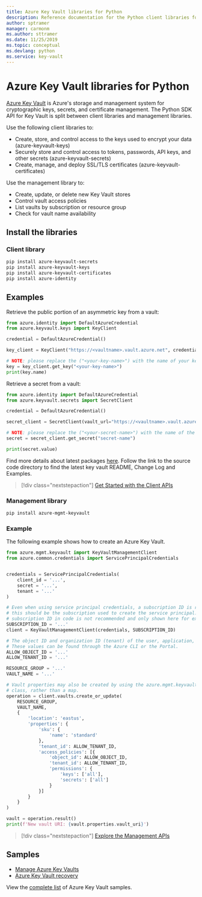 ```yaml
---
title: Azure Key Vault libraries for Python
description: Reference documentation for the Python client libraries for Azure Key Vault
author: sptramer
manager: carmonm
ms.author: sttramer
ms.date: 11/25/2019
ms.topic: conceptual
ms.devlang: python
ms.service: key-vault
---
```


# Azure Key Vault libraries for Python

[Azure Key Vault](/azure/key-vault/) is Azure's storage and management system for cryptographic keys, secrets, and certificate
management. The Python SDK API for Key Vault is split between client libraries and management libraries.

Use the following client libraries to:
- Create, store, and control access to the keys used to encrypt your data (azure-keyvault-keys)
- Securely store and control access to tokens, passwords, API keys, and other secrets (azure-keyvault-secrets)
- Create, manage, and deploy SSL/TLS certificates (azure-keyvault-certificates)

Use the management library to:
- Create, update, or delete new Key Vault stores
- Control vault access policies
- List vaults by subscription or resource group
- Check for vault name availability

## Install the libraries

### Client library

```bash
pip install azure-keyvault-secrets 
pip install azure-keyvault-keys
pip install azure-keyvault-certificates
pip install azure-identity
```

## Examples

Retrieve the public portion of an asymmetric key from a vault:

```python
from azure.identity import DefaultAzureCredential
from azure.keyvault.keys import KeyClient

credential = DefaultAzureCredential()

key_client = KeyClient("https://<vaultname>.vault.azure.net", credential)

# NOTE: please replace the ("<your-key-name>") with the name of your key in the vault 
key = key_client.get_key("<your-key-name>")
print(key.name)
```

Retrieve a secret from a vault:

```python
from azure.identity import DefaultAzureCredential
from azure.keyvault.secrets import SecretClient

credential = DefaultAzureCredential()

secret_client = SecretClient(vault_url="https://<vaultname>.vault.azure.net", credential=credential)

# NOTE: please replace the ("<your-secret-name>") with the name of the secret in your vault
secret = secret_client.get_secret("secret-name")

print(secret.value)

```
Find more details about latest packages [here](https://azure.github.io/azure-sdk/releases/latest/index.html).
Follow the link to the source code directory to find the latest key vault README, Change Log and Examples.

> [!div class="nextstepaction"]
> [Get Started with the Client APIs](/azure/key-vault/quick-create-python)

### Management library

```bash
pip install azure-mgmt-keyvault
```

### Example

The following example shows how to create an Azure Key Vault. 

```python
from azure.mgmt.keyvault import KeyVaultManagementClient
from azure.common.credentials import ServicePrincipalCredentials


credentials = ServicePrincipalCredentials(
    client_id = '...',
    secret = '...',
    tenant = '...'
)

# Even when using service principal credentials, a subscription ID is required. For service principals,
# this should be the subscription used to create the service principal. Storing a token like a valid
# subscription ID in code is not recommended and only shown here for example purposes.
SUBSCRIPTION_ID = '...'
client = KeyVaultManagementClient(credentials, SUBSCRIPTION_ID)

# The object ID and organization ID (tenant) of the user, application, or service principal for access policies.
# These values can be found through the Azure CLI or the Portal.
ALLOW_OBJECT_ID = '...'
ALLOW_TENANT_ID = '...'

RESOURCE_GROUP = '...'
VAULT_NAME = '...'

# Vault properties may also be created by using the azure.mgmt.keyvault.models.VaultCreateOrUpdateParameters
# class, rather than a map. 
operation = client.vaults.create_or_update(
    RESOURCE_GROUP,
    VAULT_NAME,
    {
        'location': 'eastus',
        'properties': {
            'sku': {
                'name': 'standard'
            },
            'tenant_id': ALLOW_TENANT_ID,
            'access_policies': [{
                'object_id': ALLOW_OBJECT_ID,
                'tenant_id': ALLOW_TENANT_ID,
                'permissions': {
                    'keys': ['all'],
                    'secrets': ['all']
                }
            }]
        }
    }
)

vault = operation.result()
print(f'New vault URI: {vault.properties.vault_uri}')
```

> [!div class="nextstepaction"]
> [Explore the Management APIs](/python/api/overview/azure/keyvault/management)

## Samples
* [Manage Azure Key Vaults][1] 
* [Azure Key Vault recovery][2]

[1]: https://azure.microsoft.com/resources/samples/key-vault-python-manage/
[2]: https://azure.microsoft.com/resources/samples/key-vault-recovery-python/

View the [complete list](https://azure.microsoft.com/resources/samples/?platform=python&term=key+vault) of Azure Key Vault samples. 
